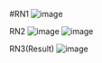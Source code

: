 #RN1
![image](https://github.com/jhtpo1230/AI/assets/127816763/b6f74d8c-9518-4b04-b668-46801fb412ea)

RN2
![image](https://github.com/jhtpo1230/AI/assets/127816763/fe1f09c3-728f-4435-9805-b8900b50c21e)
![image](https://github.com/jhtpo1230/AI/assets/127816763/f1fe236f-678f-4419-af19-00f478511414)

RN3(Result)
![image](https://github.com/jhtpo1230/AI/assets/127816763/89490361-3eea-41c4-8ca7-9a6707cd5359)
